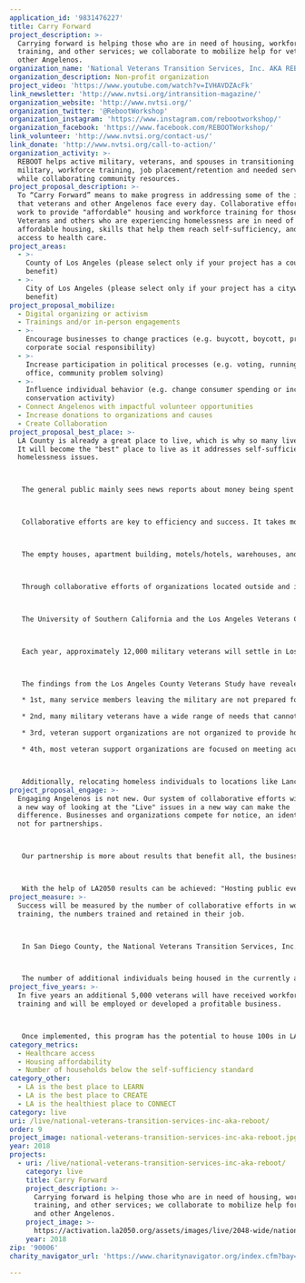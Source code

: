 ```yaml
---
application_id: '9831476227'
title: Carry Forward
project_description: >-
  Carrying forward is helping those who are in need of housing, workforce
  training, and other services; we collaborate to mobilize help for veterans and
  other Angelenos.
organization_name: 'National Veterans Transition Services, Inc. AKA REBOOT'
organization_description: Non-profit organization
project_video: 'https://www.youtube.com/watch?v=IVHAVDZAcFk'
link_newsletter: 'http://www.nvtsi.org/intransition-magazine/'
organization_website: 'http://www.nvtsi.org/'
organization_twitter: '@RebootWorkshop'
organization_instagram: 'https://www.instagram.com/rebootworkshop/'
organization_facebook: 'https://www.facebook.com/REBOOTWorkshop/'
link_volunteer: 'http://www.nvtsi.org/contact-us/'
link_donate: 'http://www.nvtsi.org/call-to-action/'
organization_activity: >-
  REBOOT helps active military, veterans, and spouses in transitioning from the
  military, workforce training, job placement/retention and needed services
  while collaborating community resources.
project_proposal_description: >-
  To “Carry Forward” means to make progress in addressing some of the issues
  that veterans and other Angelenos face every day. Collaborative efforts can
  work to provide "affordable" housing and workforce training for those in need.
  Veterans and others who are experiencing homelessness are in need of
  affordable housing, skills that help them reach self-sufficiency, and easy
  access to health care.
project_areas:
  - >-
    County of Los Angeles (please select only if your project has a countywide
    benefit)
  - >-
    City of Los Angeles (please select only if your project has a citywide
    benefit)
project_proposal_mobilize:
  - Digital organizing or activism
  - Trainings and/or in-person engagements
  - >-
    Encourage businesses to change practices (e.g. buycott, boycott, promote
    corporate social responsibility)
  - >-
    Increase participation in political processes (e.g. voting, running for
    office, community problem solving)
  - >-
    Influence individual behavior (e.g. change consumer spending or increase
    conservation activity)
  - Connect Angelenos with impactful volunteer opportunities
  - Increase donations to organizations and causes
  - Create Collaboration
project_proposal_best_place: >-
  LA County is already a great place to live, which is why so many live there.
  It will become the "best" place to live as it addresses self-sufficiency and
  homelessness issues.



   The general public mainly sees news reports about money being spent on the less fortunate, but new housing won't become available for at least 3 years. They want results now.



   Collaborative efforts are key to efficiency and success. It takes more than money, it takes activities that "Carry Forward" the city and county. We will reach out to include organizations, businesses, and government agencies.



   The empty houses, apartment building, motels/hotels, warehouses, and other building with good bones will stand strong as they are converted to sustainable living environments. The first step will be to lease homes to house homeless individuals and veterans who are in need of housing so they have a safe place to live while attending free workforce training and connecting individuals to needed services.



   Through collaborative efforts of organizations located outside and inside the city of LA and LA County, efforts are increased. Neighboring counties and organizations know about the challenges that exist in LA County and want to help in the efforts to "Carry Forward" their communities.



   The University of Southern California and the Los Angeles Veterans Collaborative did a study of California Veterans, finding and concluding the following:



   Each year, approximately 12,000 military veterans will settle in Los Angeles County as they transition out of the military, joining the 325,000 veterans who currently reside here. For the most part, veterans in California and Los Angeles County reflect the larger national demographics, with the exception that the local population has more Hispanic and Asian veterans than the national average.



   The findings from the Los Angeles County Veterans Study have revealed several overarching issues that deserve attention:

   * 1st, many service members leaving the military are not prepared for the transition.

   * 2nd, many military veterans have a wide range of needs that cannot be easily provided by a single organization.

   * 3rd, veteran support organizations are not organized to provide holistic support to current and returning veterans.

   * 4th, most veteran support organizations are focused on meeting acute and chronic needs of veterans, such as homelessness, immediate or severe health issues, or acute or chronic unemployment. Very little attention is given to preventing these conditions or intervening early to prevent them from becoming chronic.



   Additionally, relocating homeless individuals to locations like Lancaster, Apple Valley, and Hesperia which have available jobs, lower rents, and price of properties. This will help lower the density in the City of Los Angeles. Many would be willing to relocate. They need and want help, but they do not have the means to move and know the resources that are available in other areas of the state.
project_proposal_engage: >-
  Engaging Angelenos is not new. Our system of collaborative efforts will create
  a new way of looking at the "Live" issues in a new way can make the
  difference. Businesses and organizations compete for notice, an identity, but
  not for partnerships.



   Our partnership is more about results that benefit all, the businesses, their customers who are veterans and Angelenos who are wealthy or less fortunate.



   With the help of LA2050 results can be achieved: "Hosting public events" and "Communications support, including traditional media, social media, and LA2050 newsletter" will create greater awareness and more collaborative efforts.
project_measure: >-
  Success will be measured by the number of collaborative efforts in workforce
  training, the numbers trained and retained in their job.



   In San Diego County, the National Veterans Transition Services, Inc. has seen 95-97% success in job training and at least a 9-month retention of employment.



   The number of additional individuals being housed in the currently available locations will lead to even more individuals to be housed.
project_five_years: >-
  In five years an additional 5,000 veterans will have received workforce
  training and will be employed or developed a profitable business.



   Once implemented, this program has the potential to house 100s in LA. Moving able-bodied homeless Angelenos to locations where work and housing are available will decrease the density of the city's homeless population.
category_metrics:
  - Healthcare access
  - Housing affordability
  - Number of households below the self-sufficiency standard
category_other:
  - LA is the best place to LEARN
  - LA is the best place to CREATE
  - LA is the healthiest place to CONNECT
category: live
uri: /live/national-veterans-transition-services-inc-aka-reboot/
order: 9
project_image: national-veterans-transition-services-inc-aka-reboot.jpg
year: 2018
projects:
  - uri: /live/national-veterans-transition-services-inc-aka-reboot/
    category: live
    title: Carry Forward
    project_description: >-
      Carrying forward is helping those who are in need of housing, workforce
      training, and other services; we collaborate to mobilize help for veterans
      and other Angelenos.
    project_image: >-
      https://activation.la2050.org/assets/images/live/2048-wide/national-veterans-transition-services-inc-aka-reboot.jpg
    year: 2018
zip: '90006'
charity_navigator_url: 'https://www.charitynavigator.org/index.cfm?bay=search.profile&ein=800597403'

---
```

